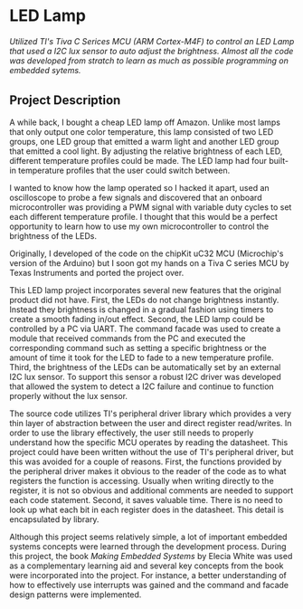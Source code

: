 # LED Lamp
###### *Utilized TI's Tiva C Serices MCU (ARM Cortex-M4F) to control an LED Lamp that used a I2C lux sensor to auto adjust the brightness. Almost all the code was developed from stratch to learn as much as possible programming on embedded sytems.*

## Project Description
A while back, I bought a cheap LED lamp off Amazon. Unlike most lamps that only output one color temperature, this lamp consisted of two LED groups, one LED group that emitted a warm light and another LED group that emitted a cool light. By adjusting the relative brightness of each LED, different temperature profiles could be made. The LED lamp had four built-in temperature profiles that the user could switch between. 

I wanted to know how the lamp operated so I hacked it apart, used an oscilloscope to probe a few signals and discovered that an onboard microcontroller was providing a PWM signal with variable duty cycles to set each different temperature profile. I thought that this would be a perfect opportunity to learn how to use my own microcontroller to control the brightness of the LEDs.

Originally, I developed of the code on the chipKit uC32 MCU (Microchip's version of the Arduino) but I soon got my hands on a Tiva C series MCU by Texas Instruments and ported the project over.

This LED lamp project incorporates several new features that the original product did not have. First, the LEDs do not change brightness instantly. Instead they brightness is changed in a gradual fashion using timers to create a smooth fading in/out effect. Second, the LED lamp could be controlled by a PC via UART. The command facade was used to create a module that received commands from the PC and executed the corresponding command such as setting a specific brightness or the amount of time it took for the LED to fade to a new temperature profile. Third, the brightness of the LEDs can be automatically set by an external I2C lux sensor. To support this sensor a robust I2C driver was developed that allowed the system to detect a I2C failure and continue to function properly without the lux sensor.

The source code utilizes TI's peripheral driver library which provides a very thin layer of abstraction between the user and direct register read/writes. In order to use the library effectively, the user still needs to properly understand how the specific MCU operates by reading the datasheet. This project could have been written without the use of TI's peripheral driver, but this was avoided for a couple of reasons. First, the functions provided by the peripheral driver makes it obvious to the reader of the code as to what registers the function is accessing. Usually when writing directly to the register, it is not so obvious and additional comments are needed to support each code statement. Second, it saves valuable time. There is no need to look up what each bit in each register does in the datasheet. This detail is encapsulated by library. 

Although this project seems relatively simple, a lot of important embedded systems concepts were learned through the development process. During this project, the book *Making Embedded Systems* by Elecia White was used as a complementary learning aid and several key concepts from the book were incorporated into the project. For instance, a better understanding of how to effectively use interrupts was gained and the command and facade design patterns were implemented.
